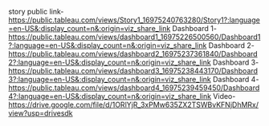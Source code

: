 story public link-https://public.tableau.com/views/Story1_16975240763280/Story1?:language=en-US&:display_count=n&:origin=viz_share_link
Dashboard 1-https://public.tableau.com/views/dashboard1_16975226500560/Dashboard1?:language=en-US&:display_count=n&:origin=viz_share_link
Dashboard 2-https://public.tableau.com/views/dashboard2_16975237361840/Dashboard2?:language=en-US&:display_count=n&:origin=viz_share_link
Dashboard 3-https://public.tableau.com/views/dashboard3_16975238443170/Dashboard3?:language=en-US&:display_count=n&:origin=viz_share_link
Dashboard 4-https://public.tableau.com/views/dashboard4_16975239459450/Dashboard4?:language=en-US&:display_count=n&:origin=viz_share_link
Video-https://drive.google.com/file/d/1ORlYjR_3xPMw635ZX2TSWBvKFNjDhMRx/view?usp=drivesdk
